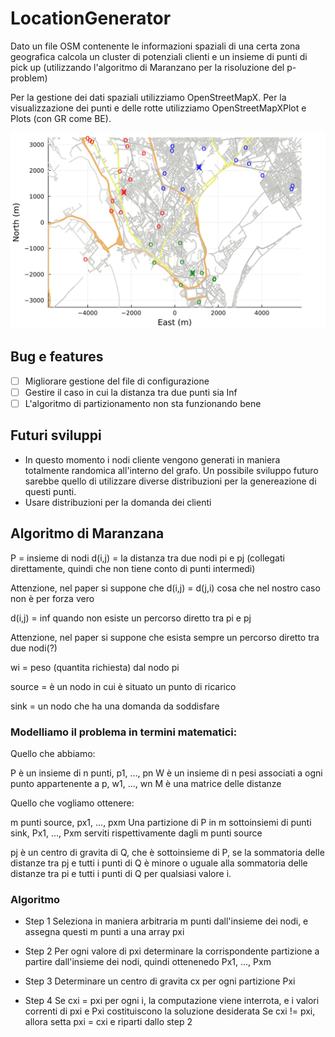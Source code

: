 # LocationGenerator

Dato un file OSM contenente le informazioni spaziali di una certa zona geografica calcola 
un cluster di potenziali clienti e un insieme di punti di pick up (utilizzando l'algoritmo 
di Maranzano per la risoluzione del p-problem)

Per la gestione dei dati spaziali utilizziamo OpenStreetMapX.
Per la visualizzazione dei punti e delle rotte utilizziamo OpenStreetMapXPlot e Plots (con GR come BE).

![example](https://github.com/alessandrofloris/locationGenerator/blob/main/img/example.png?raw=true)


## Bug e features

- [ ] Migliorare gestione del file di configurazione 
- [ ] Gestire il caso in cui la distanza tra due punti sia Inf
- [ ] L'algoritmo di partizionamento non sta funzionando bene

## Futuri sviluppi

- In questo momento i nodi cliente vengono generati in maniera totalmente randomica all'interno del grafo.
        Un possibile sviluppo futuro sarebbe quello di utilizzare diverse distribuzioni per la 
        genereazione di questi punti.
- Usare distribuzioni per la domanda dei clienti

## Algoritmo di Maranzana

P = insieme di nodi 
d(i,j) = la distanza tra due nodi pi e pj (collegati direttamente, quindi che non tiene conto di punti intermedi)

Attenzione, nel paper si suppone che d(i,j) = d(j,i) cosa che nel nostro caso non è per forza vero

d(i,j) = inf quando non esiste un percorso diretto tra pi e pj

Attenzione, nel paper si suppone che esista sempre un percorso diretto tra due nodi(?)

wi = peso (quantita richiesta) dal nodo pi

source = è un nodo in cui è situato un punto di ricarico

sink = un nodo che ha una domanda da soddisfare

### Modelliamo il problema in termini matematici:

Quello che abbiamo:

P è un insieme di n punti, p1, ..., pn
W è un insieme di n pesi associati a ogni punto appartenente a p, w1, ..., wn
M è una matrice delle distanze

Quello che vogliamo ottenere: 

m punti source, px1, ..., pxm
Una partizione di P in m sottoinsiemi di punti sink, Px1, ..., Pxm serviti rispettivamente dagli m punti source

pj è un centro di gravita di Q, che è sottoinsieme di P, se la sommatoria delle distanze tra pj e tutti i punti di Q 
è minore o uguale alla sommatoria delle distanze tra pi e tutti i punti di Q per qualsiasi valore i.


### Algoritmo

- Step 1 
        Seleziona in maniera arbitraria m punti dall'insieme dei nodi,
        e assegna questi m punti a una array pxi

- Step 2
        Per ogni valore di pxi determinare la corrispondente partizione
        a partire dall'insieme dei nodi, quindi ottenenedo Px1, ..., Pxm

- Step 3
        Determinare un centro di gravita cx per ogni partizione Pxi

- Step 4
        Se cxi = pxi per ogni i, la computazione viene interrota, e i valori correnti
        di pxi e Pxi costituiscono la soluzione desiderata
        Se cxi != pxi, allora setta pxi = cxi e riparti dallo step 2

